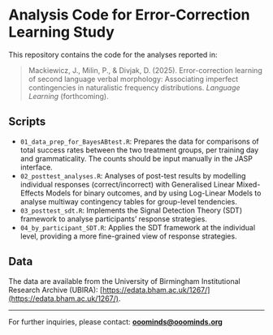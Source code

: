 # Analysis Code for Error-Correction Learning Study

This repository contains the code for the analyses reported in:

> Mackiewicz, J., Milin, P., & Divjak, D. (2025). Error-correction 
learning of second language verbal morphology: Associating imperfect 
contingencies in naturalistic frequency 
distributions. *Language Learning* (forthcoming).

## Scripts

- `01_data_prep_for_BayesABtest.R`: Prepares the data for comparisons
of total success rates between the two treatment groups, per training
day and grammaticality. The counts should be input manually in the JASP
interface.
- `02_posttest_analyses.R`: Analyses of post-test results by modelling 
individual responses (correct/incorrect) with Generalised Linear 
Mixed-Effects Models for binary outcomes, and by using Log-Linear 
Models to analyse multiway contingency tables for group-level 
tendencies.  
- `03_posttest_sdt.R`: Implements the Signal Detection Theory (SDT) 
framework to analyse participants’ response strategies.  
- `04_by_participant_SDT.R`: Applies the SDT framework at the 
individual level, providing a more fine-grained view of response 
strategies.  

## Data

The data are available from the University of Birmingham 
Institutional Research Archive (UBIRA): 
[https://edata.bham.ac.uk/1267/](https://edata.bham.ac.uk/1267/).  

---

For further inquiries, please contact: **ooominds@ooominds.org**  
